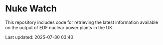 # Nuke Watch

This repository includes code for retrieving the latest information available on the output of EDF nuclear power plants in the UK.

Last updated: 2025-07-30 03:40